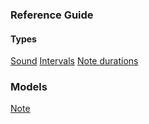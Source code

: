 ### Reference Guide

#### Types

[Sound](./types/SOUNDS.md)
[Intervals](./types/INTERVALS.md)
[Note durations](./types/NOTEDURATIONS.md)

### Models

[Note](./models/NOTE.md)
